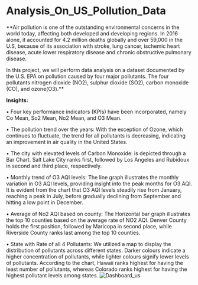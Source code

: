 # Analysis_On_US_Pollution_Data

**Air pollution is one of the outstanding environmental concerns in the world today, affecting both developed and developing regions. In 2016 alone, it accounted for 4.2 million deaths globally and over 59,000 in the U.S, because of its association with stroke, lung cancer, ischemic heart disease, acute lower respiratory disease and chronic obstructive pulmonary disease.

In this project, we will perform data analysis on a dataset documented by the U.S. EPA on pollution caused by four major pollutants. The four pollutants nitrogen dioxide (NO2), sulphur dioxide (SO2), carbon monoxide (CO), and ozone(O3).** 

**Insights:**

•	Four key performance indicators (KPIs) have been incorporated, namely Co Mean, So2 Mean, No2 Mean, and O3 Mean.

•	The pollution trend over the years: 
  With the exception of Ozone, which continues to fluctuate, the trend for all pollutants is decreasing, indicating an improvement in air quality in the United States.

•	The city with elevated levels of Carbon Monoxide:
  is depicted through a Bar Chart. Salt Lake City ranks first, followed by Los Angeles and Rubidoux in second and third place, respectively.

•	Monthly trend of O3 AQI levels:
  The line graph illustrates the monthly variation in O3 AQI levels, providing insight into the peak months for O3 AQI. It is evident from the chart that O3 AQI levels steadily rise from January, reaching a 
  peak in July, before gradually declining from September and hitting a low point in December.
  
•	Average of No2 AQI based on county:
  The Horizontal bar graph illustrates the top 10 counties based on the average rate of NO2 AQI. Denver County holds the first position, followed by Maricopa in second place, while Riverside County ranks last 
  among the top 10 counties.

•	State with Rate of all 4 Pollutants:
  We utilized a map to display the distribution of pollutants across different states. Darker colours indicate a higher concentration of pollutants, while lighter colours signify lower levels of pollutants. 
  According to the chart, Hawaii ranks highest for having the least number of pollutants, whereas Colorado ranks highest for having the highest pollutant levels among states.
![Dashboard_us](https://github.com/siddharthnaik03/Analysis_On_US_Pollution_Data-SQL-Tableau-/assets/173901732/cdfbb50f-2416-448c-9ae7-b6e8ff44d23f)



